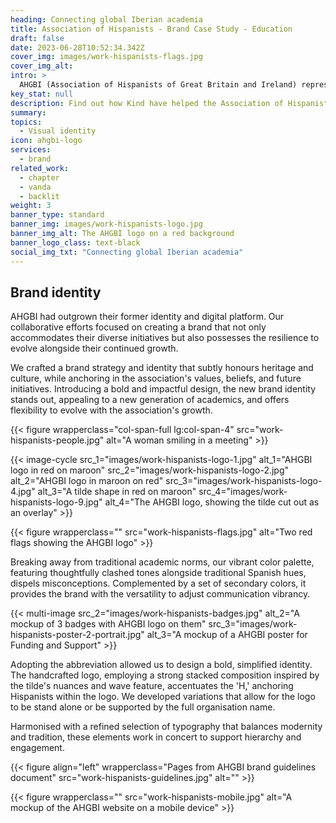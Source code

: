 ```yaml
---
heading: Connecting global Iberian academia
title: Association of Hispanists - Brand Case Study - Education
draft: false
date: 2023-06-28T10:52:34.342Z
cover_img: images/work-hispanists-flags.jpg
cover_img_alt: 
intro: >
  AHGBI (Association of Hispanists of Great Britain and Ireland) represents a dynamic collective of skilled researchers and educators spanning Hispanic and Lusophone Studies. Grounded in a commitment to research, knowledge production, and dissemination, it became evident that their passion, vibrancy, and sense of community deserved expression through a revitalised brand identity and forthcoming website.
key_stat: null
description: Find out how Kind have helped the Association of Hispanists
summary:
topics:
  - Visual identity
icon: ahgbi-logo
services:
  - brand
related_work:
  - chapter
  - vanda
  - backlit
weight: 3
banner_type: standard
banner_img: images/work-hispanists-logo.jpg
banner_img_alt: The AHGBI logo on a red background
banner_logo_class: text-black
social_img_txt: "Connecting global Iberian academia"
---
```


<!-- Text left -->
<div class="w-full grid grid-cols-12 gap-x-2.5 gap-y-6 lg:gap-6 xl:gap-8">
  <div class="prose col-span-full lg:col-span-8">

  ## Brand identity

  AHGBI had outgrown their former identity and digital platform. Our collaborative efforts focused on creating a brand that not only accommodates their diverse initiatives but also possesses the resilience to evolve alongside their continued growth.

  We crafted a brand strategy and identity that subtly honours heritage and culture, while anchoring in the association's values, beliefs, and future initiatives. Introducing a bold and impactful design, the new brand identity stands out, appealing to a new generation of academics, and offers flexibility to evolve with the association's growth.

  </div>
</div>


<div class="w-full grid grid-cols-12 gap-x-2.5 gap-y-6 lg:gap-6 xl:gap-8">
  {{< figure wrapperclass="col-span-full lg:col-span-4" src="work-hispanists-people.jpg" alt="A woman smiling in a meeting" >}}

  <div class="col-span-full lg:col-span-4">

  {{< image-cycle
    src_1="images/work-hispanists-logo-1.jpg"
    alt_1="AHGBI logo in red on maroon"
    src_2="images/work-hispanists-logo-2.jpg"
    alt_2="AHGBI logo in maroon on red"
    src_3="images/work-hispanists-logo-4.jpg"
    alt_3="A tilde shape in red on maroon"
    src_4="images/work-hispanists-logo-9.jpg"
    alt_4="The AHGBI logo, showing the tilde cut out as an overlay" >}}

  </div>
</div>

{{< figure wrapperclass="" src="work-hispanists-flags.jpg" alt="Two red flags showing the AHGBI logo" >}}


<!-- Text right -->
<div class="w-full grid grid-cols-12 gap-x-2.5 gap-y-6 lg:gap-6 xl:gap-8">
  <div class="prose col-span-full lg:col-span-8 lg:col-start-5">

  Breaking away from traditional academic norms, our vibrant color palette, featuring thoughtfully clashed tones alongside traditional Spanish hues, dispels misconceptions. Complemented by a set of secondary colors, it provides the brand with the versatility to adjust communication vibrancy.

  </div>
</div>

{{< multi-image
  src_2="images/work-hispanists-badges.jpg" alt_2="A mockup of 3 badges with AHGBI logo on them"
  src_3="images/work-hispanists-poster-2-portrait.jpg" alt_3="A mockup of a AHGBI poster for Funding and Support" >}}

<!-- Text left -->
<div class="w-full grid grid-cols-12 gap-x-2.5 gap-y-6 lg:gap-6 xl:gap-8">
  <div class="prose col-span-full lg:col-span-8">

  Adopting the abbreviation allowed us to design a bold, simplified identity. The handcrafted logo, employing a strong stacked composition inspired by the tilde's nuances and wave feature, accentuates the 'H,' anchoring Hispanists within the logo. We developed variations that allow for the logo to be stand alone or be supported by the full organisation name.

  Harmonised with a refined selection of typography that balances modernity and tradition, these elements work in concert to support hierarchy and engagement. 

  </div>
</div>

{{< figure align="left" wrapperclass="Pages from AHGBI brand guidelines document" src="work-hispanists-guidelines.jpg" alt="" >}}


{{< figure wrapperclass="" src="work-hispanists-mobile.jpg" alt="A mockup of the AHGBI website on a mobile device" >}}